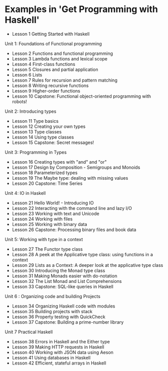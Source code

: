 # Examples in 'Get Programming with Haskell'

- Lesson 1 Getting Started with Haskell

Unit 1: Foundations of Functional programming
- Lesson 2 Functions and functional programming
- Lesson 3 Lambda functions and lexical scope
- Lesson 4 First-class functions
- Lesson 5 Closures and partial application
- Lesson 6 Lists
- Lesson 7 Rules for recursion and pattern matching
- Lesson 8 Writing recursive functions
- Lesson 9 Higher-order functions
- Lesson 10 Capstone: Functional object-oriented programming with robots!

Unit 2: Introducing types
- Lesson 11 Type basics
- Lesson 12 Creating your own types
- Lesson 13 Type classes
- Lesson 14 Using type classes
- Lesson 15 Capstone: Secret messages!

Unit 3: Programming in Types
- Lesson 16 Creating types with "and" and "or"
- Lesson 17 Design by Composition - Semigroups and Monoids
- Lesson 18 Parameterized types
- Lesson 19 The Maybe type: dealing with missing values
- Lesson 20 Capstone: Time Series

Unit 4: IO in Haskell
- Lesson 21 Hello World! - Introducing IO
- Lesson 22 Interacting with the command line and lazy I/O
- Lesson 23 Working with text and Unicode
- Lesson 24 Working with files
- Lesson 25 Working with binary data
- Lesson 26 Capstone: Processing binary files and book data

Unit 5: Working with type in a context
- Lesson 27 The Functor type class
- Lesson 28 A peek at the Applicative type class: using functions in a context
- Lesson 29 Lists as a Context: A deeper look at the applicative type class
- Lesson 30 Introducing the Monad type class
- Lesson 31 Making Monads easier with do-notation
- Lesson 32 The List Monad and List Comprehensions
- Lesson 33 Capstone: SQL-like queries in Haskell

Unit 6 : Organizing code and building Projects
- Lesson 34 Organizing Haskell code with modules
- Lesson 35 Building projects with stack
- Lesson 36 Property testing with QuickCheck
- Lesson 37 Capstone: Building a prime-number library

Unit 7 Practical Haskell
- Lesson 38 Errors in Haskell and the Either type
- Lesson 39 Making HTTP requests in Haskell
- Lesson 40 Working with JSON data using Aeson
- Lesson 41 Using databases in Haskell
- Lesson 42 Efficient, stateful arrays in Haskell